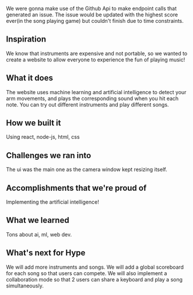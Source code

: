 We were gonna make use of the Github Api to make endpoint calls that generated an issue. The issue would be updated with the highest score ever(in the song playing game) but couldn't finish due to time constraints.

## Inspiration
We know that instruments are expensive and not portable, so we wanted to create a website to allow everyone to experience the fun of playing music! 
## What it does
The website uses machine learning and artificial intelligence to detect your arm movements, and plays the corresponding sound when you hit each note. You can try out different instruments and play different songs.
## How we built it
Using react, node-js, html, css
## Challenges we ran into
The ui was the main one as the camera window kept resizing itself.
## Accomplishments that we're proud of
Implementing the artificial intelligence!
## What we learned
Tons about ai, ml, web dev.
## What's next for Hype
We will add more instruments and songs. We will add a global scoreboard for each song so that users can compete. We will also implement a collaboration mode so that 2 users can share a keyboard and play a song simultaneously.
